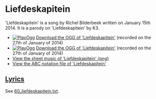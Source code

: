 # Liefdeskapitein

'Liefdeskapitein' is a song by Richel Bilderbeek
written on January 15th 2014. It is a parody on 'Liefdeskapitein' by K3.

- [![PlayOgg](http://static.fsf.org/playogg/Play_ogg_80x15.png "I support PlayOgg!")](http://playogg.org)
  [Download the OGG of 'Liefdeskapitein'](http://www.richelbilderbeek.nl/CD07_Liefdeskapitein_1_20140127.ogg)
  (recorded on the 27th of January of 2014)
- [![PlayOgg](http://static.fsf.org/playogg/Play_ogg_80x15.png "I support PlayOgg!")](http://playogg.org)
  [Download the OGG of 'Liefdeskapitein'](http://www.richelbilderbeek.nl/CD07_Liefdeskapitein_2_20140127.ogg)
  (recorded on the 27th of January of 2014)
- [View the sheet music of 'Liefdeskapitein' (png)](60_liefdeskapitein.png)
- [View the ABC notation file of 'Liefdeskapitein'](60_liefdeskapitein.abc)

## [Lyrics](60_liefdeskapitein.txt)

See [60_liefdeskapitein.txt](60_liefdeskapitein.txt).
